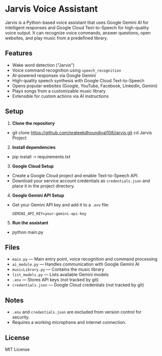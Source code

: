 # Jarvis Voice Assistant

Jarvis is a Python-based voice assistant that uses Google Gemini AI for intelligent responses and Google Cloud Text-to-Speech for high-quality voice output. It can recognize voice commands, answer questions, open websites, and play music from a predefined library.

## Features

- Wake word detection ("Jarvis")
- Voice command recognition using `speech_recognition`
- AI-powered responses via Google Gemini
- High-quality speech synthesis with Google Cloud Text-to-Speech
- Opens popular websites (Google, YouTube, Facebook, LinkedIn, Gemini)
- Plays songs from a customizable music library
- Extensible for custom actions via AI instructions

## Setup

1. **Clone the repository**  
- git clone https://github.com/prateekdhoundiyal108/jarvis.git cd Jarvis Project

2. **Install dependencies**  
- pip install -r requirements.txt

3. **Google Cloud Setup**  
- Create a Google Cloud project and enable Text-to-Speech API.
- Download your service account credentials as `credentials.json` and place it in the project directory.

4. **Google Gemini API Setup**  
- Get your Gemini API key and add it to a `.env` file:
  ```
  GEMINI_API_KEY=your-gemini-api-key
  ```

5. **Run the assistant**  
- python main.py

## Files

- `main.py` — Main entry point, voice recognition and command processing
- `ai_module.py` — Handles communication with Google Gemini AI
- `musicLibrary.py` — Contains the music library
- `list_models.py` — Lists available Gemini models
- `.env` — Stores API keys (not tracked by git)
- `credentials.json` — Google Cloud credentials (not tracked by git)

## Notes

- `.env` and `credentials.json` are excluded from version control for security.
- Requires a working microphone and internet connection.

## License

MIT License